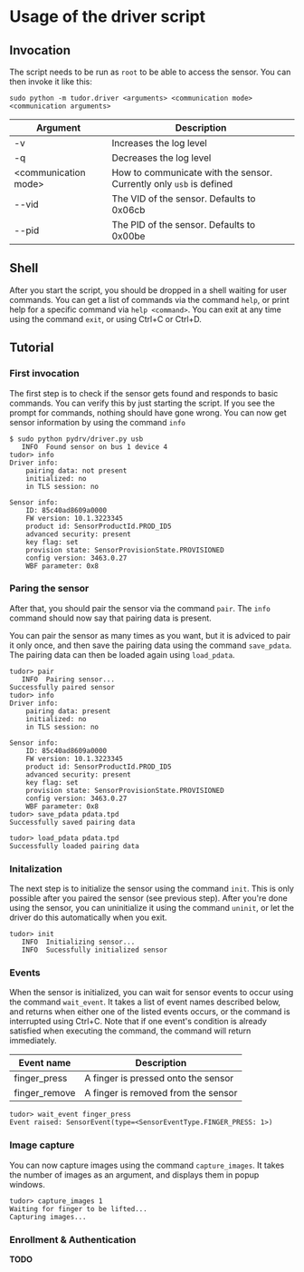 # Usage of the driver script
## Invocation
The script needs to be run as `root` to be able to access the sensor. You can then invoke it like this:
```shell
sudo python -m tudor.driver <arguments> <communication mode> <communication arguments>
```

Argument | Description
--- | ---
-v | Increases the log level
-q | Decreases the log level
\<communication mode\> | How to communicate with the sensor. Currently only `usb` is defined
--vid | The VID of the sensor. Defaults to 0x06cb
--pid | The PID of the sensor. Defaults to 0x00be

## Shell
After you start the script, you should be dropped in a shell waiting for user commands. You can get a list of commands via the command `help`, or print help for a specific command via `help <command>`. You can exit at any time using the command `exit`, or using Ctrl+C or Ctrl+D.

## Tutorial
### First invocation
The first step is to check if the sensor gets found and responds to basic commands. You can verify this by just starting the script. If you see the prompt for commands, nothing should have gone wrong. You can now get sensor information by using the command `info`
```
$ sudo python pydrv/driver.py usb
   INFO  Found sensor on bus 1 device 4
tudor> info
Driver info:
    pairing data: not present
    initialized: no
    in TLS session: no

Sensor info:
    ID: 85c40ad8609a0000
    FW version: 10.1.3223345
    product id: SensorProductId.PROD_ID5
    advanced security: present
    key flag: set
    provision state: SensorProvisionState.PROVISIONED
    config version: 3463.0.27
    WBF parameter: 0x8
```

### Paring the sensor
After that, you should pair the sensor via the command `pair`. The `info` command should now say that pairing data is present.

You can pair the sensor as many times as you want, but it is adviced to pair it only once, and then save the pairing data using the command `save_pdata`. The pairing data can then be loaded again using `load_pdata`.
```
tudor> pair
   INFO  Pairing sensor...
Successfully paired sensor
tudor> info
Driver info:
    pairing data: present
    initialized: no
    in TLS session: no

Sensor info:
    ID: 85c40ad8609a0000
    FW version: 10.1.3223345
    product id: SensorProductId.PROD_ID5
    advanced security: present
    key flag: set
    provision state: SensorProvisionState.PROVISIONED
    config version: 3463.0.27
    WBF parameter: 0x8
tudor> save_pdata pdata.tpd
Successfully saved pairing data
```
```
tudor> load_pdata pdata.tpd
Successfully loaded pairing data
```

### Initalization
The next step is to initialize the sensor using the command `init`. This is only possible after you paired the sensor (see previous step). After you're done using the sensor, you can uninitialize it using the command `uninit`, or let the driver do this automatically when you exit.
```
tudor> init
   INFO  Initializing sensor...
   INFO  Sucessfully initialized sensor
```

### Events
When the sensor is initialized, you can wait for sensor events to occur using the command `wait_event`. It takes a list of event names described below, and returns when either one of the listed events occurs, or the command is interrupted using Ctrl+C. Note that if one event's condition is already satisfied when executing the command, the command will return immediately.

Event name | Description
--- | ---
finger_press | A finger is pressed onto the sensor
finger_remove | A finger is removed from the sensor

```
tudor> wait_event finger_press
Event raised: SensorEvent(type=<SensorEventType.FINGER_PRESS: 1>)
```

### Image capture
You can now capture images using the command `capture_images`. It takes the number of images as an argument, and displays them in popup windows.
```
tudor> capture_images 1
Waiting for finger to be lifted...
Capturing images...
```

### Enrollment & Authentication
**TODO**

